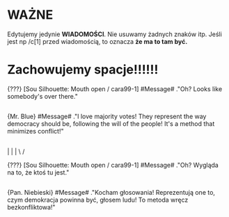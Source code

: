 # WAŻNE
 Edytujemy jedynie **WIADOMOŚCI**. Nie usuwamy żadnych znaków itp. Jeśli jest np /c[1] przed wiadomością, to oznacza **że ma to tam być.**
 # Zachowujemy spacje!!!!!!

{???} [Sou Silhouette: Mouth open / cara99-1]
#Message#
\."Oh? Looks like somebody's over there."
##

{Mr. Blue}
#Message#
\."I love majority votes! They represent the way
 democracy should be, following the will of the people!
 It's a method that minimizes conflict!"
##

 |
 |
 |
\ /

 {???} [Sou Silhouette: Mouth open / cara99-1]
#Message#
\."Oh? Wygląda na to, że ktoś tu jest."
##

{Pan. Niebieski}
#Message#
\."Kocham głosowania! Reprezentują one to,
 czym demokracja powinna być, głosem ludu!
 To metoda wręcz bezkonfliktowa!"
##
